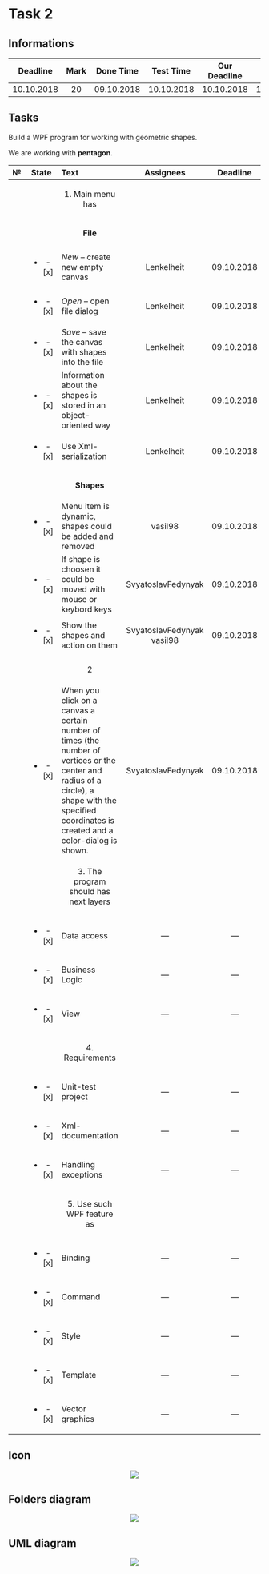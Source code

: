 # Task 2

## Informations

| Deadline |Mark|Done Time |Test Time |Our Deadline| Paydate  |
|:--------:|:--:|:--------:|:--------:|:----------:|:--------:|
|10.10.2018| 20 |09.10.2018|10.10.2018| 10.10.2018 |18.10.2018|


## Tasks
Build a WPF program for working with geometric shapes.

We are working with **pentagon**.

|№|          State         |                            Text                                           |   Assignees  |  Deadline  |
|-|:----------------------:|:--------------------------------------------------------------------------|:------------:|:----------:|
| |                        | <p align="center">   1. Main menu has    </p>                             |              |            |
| |                        | <p align="center"> **File** </p>                                          |              |            |
| |<ul><li>- [x] </li></ul>| *New* – create new empty canvas                                           |  Lenkelheit  | 09.10.2018 |
| |<ul><li>- [x] </li></ul>| *Open* – open file dialog                                                 |  Lenkelheit  | 09.10.2018 |
| |<ul><li>- [x] </li></ul>| *Save* – save the canvas with shapes into the file                        |  Lenkelheit  | 09.10.2018 |
| |<ul><li>- [x] </li></ul>| Information about the shapes is stored in an object-oriented way          |  Lenkelheit  | 09.10.2018 |
| |<ul><li>- [x] </li></ul>| Use Xml-serialization                                                     |  Lenkelheit  | 09.10.2018 |
| |                        | <p align="center">**Shapes** </p>                                         |              |            |
| |<ul><li>- [x] </li></ul>|   Menu item is dynamic, shapes could be added and removed                 |   vasil98    | 09.10.2018 |
| |<ul><li>- [x] </li></ul>|   If shape is choosen it could be moved with mouse or keybord keys      |SvyatoslavFedynyak|09.10.2018|
| |<ul><li>- [x] </li></ul>|   Show the shapes and action on them                         |SvyatoslavFedynyak<br>vasil98|09.10.2018|
| |                        | <p align="center">    2       </p>                                        |              |            |
| |<ul><li>- [x] </li></ul>| When you click on a canvas a certain number of times (the number of vertices or the center and radius of a circle), a shape with the specified coordinates is created and a color-dialog is shown.              |SvyatoslavFedynyak|09.10.2018|
| |                        | <p align="center"> 3. The program should has next layers </p>             |              |            |
| |<ul><li>- [x] </li></ul>| Data access                                                               |      —       |      —     |
| |<ul><li>- [x] </li></ul>| Business Logic                                                            |      —       |      —     |
| |<ul><li>- [x] </li></ul>| View                                                                      |      —       |      —     |
| |                        | <p align="center"> 4. Requirements </p>                                   |              |            |
| |<ul><li>- [x] </li></ul>| Unit-test project                                                         |      —       |      —     |
| |<ul><li>- [x] </li></ul>| Xml-documentation                                                         |      —       |      —     |
| |<ul><li>- [x] </li></ul>| Handling exceptions                                                       |      —       |      —     |
| |                        |  <p align="center"> 5. Use such WPF feature as </p>                       |              |            |
| |<ul><li>- [x] </li></ul>| Binding                                                                   |      —       |      —     |
| |<ul><li>- [x] </li></ul>| Command                                                                   |      —       |      —     |
| |<ul><li>- [x] </li></ul>| Style                                                                     |      —       |      —     |
| |<ul><li>- [x] </li></ul>| Template                                                                  |      —       |      —     |
| |<ul><li>- [x] </li></ul>| Vector graphics                                                           |      —       |      —     |

## Icon

<p align="center">
  <img src="/Images/Task2/ico.png">
</p>

## Folders diagram

<p align="center">
  <img src="/Images/Task2/files.png">
</p>

## UML diagram

<p align="center">
  <img src="/Images/Task2/uml.png">
</p>
 
